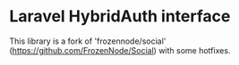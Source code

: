 # Laravel HybridAuth interface
This library is a fork of 'frozennode/social' (https://github.com/FrozenNode/Social) with some hotfixes.